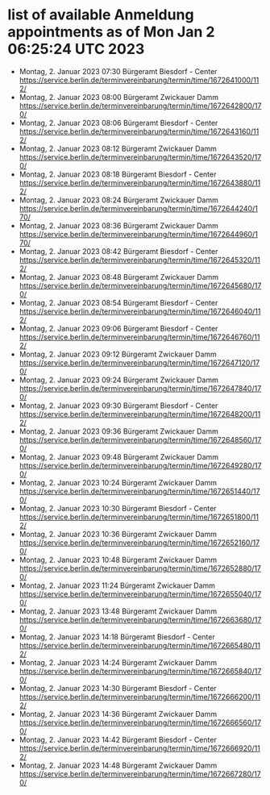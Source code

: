 # list of available Anmeldung appointments as of Mon Jan  2 06:25:24 UTC 2023
- Montag, 2. Januar 2023 07:30 Bürgeramt Biesdorf - Center https://service.berlin.de/terminvereinbarung/termin/time/1672641000/112/
- Montag, 2. Januar 2023 08:00 Bürgeramt Zwickauer Damm https://service.berlin.de/terminvereinbarung/termin/time/1672642800/170/
- Montag, 2. Januar 2023 08:06 Bürgeramt Biesdorf - Center https://service.berlin.de/terminvereinbarung/termin/time/1672643160/112/
- Montag, 2. Januar 2023 08:12 Bürgeramt Zwickauer Damm https://service.berlin.de/terminvereinbarung/termin/time/1672643520/170/
- Montag, 2. Januar 2023 08:18 Bürgeramt Biesdorf - Center https://service.berlin.de/terminvereinbarung/termin/time/1672643880/112/
- Montag, 2. Januar 2023 08:24 Bürgeramt Zwickauer Damm https://service.berlin.de/terminvereinbarung/termin/time/1672644240/170/
- Montag, 2. Januar 2023 08:36 Bürgeramt Zwickauer Damm https://service.berlin.de/terminvereinbarung/termin/time/1672644960/170/
- Montag, 2. Januar 2023 08:42 Bürgeramt Biesdorf - Center https://service.berlin.de/terminvereinbarung/termin/time/1672645320/112/
- Montag, 2. Januar 2023 08:48 Bürgeramt Zwickauer Damm https://service.berlin.de/terminvereinbarung/termin/time/1672645680/170/
- Montag, 2. Januar 2023 08:54 Bürgeramt Biesdorf - Center https://service.berlin.de/terminvereinbarung/termin/time/1672646040/112/
- Montag, 2. Januar 2023 09:06 Bürgeramt Biesdorf - Center https://service.berlin.de/terminvereinbarung/termin/time/1672646760/112/
- Montag, 2. Januar 2023 09:12 Bürgeramt Zwickauer Damm https://service.berlin.de/terminvereinbarung/termin/time/1672647120/170/
- Montag, 2. Januar 2023 09:24 Bürgeramt Zwickauer Damm https://service.berlin.de/terminvereinbarung/termin/time/1672647840/170/
- Montag, 2. Januar 2023 09:30 Bürgeramt Biesdorf - Center https://service.berlin.de/terminvereinbarung/termin/time/1672648200/112/
- Montag, 2. Januar 2023 09:36 Bürgeramt Zwickauer Damm https://service.berlin.de/terminvereinbarung/termin/time/1672648560/170/
- Montag, 2. Januar 2023 09:48 Bürgeramt Zwickauer Damm https://service.berlin.de/terminvereinbarung/termin/time/1672649280/170/
- Montag, 2. Januar 2023 10:24 Bürgeramt Zwickauer Damm https://service.berlin.de/terminvereinbarung/termin/time/1672651440/170/
- Montag, 2. Januar 2023 10:30 Bürgeramt Biesdorf - Center https://service.berlin.de/terminvereinbarung/termin/time/1672651800/112/
- Montag, 2. Januar 2023 10:36 Bürgeramt Zwickauer Damm https://service.berlin.de/terminvereinbarung/termin/time/1672652160/170/
- Montag, 2. Januar 2023 10:48 Bürgeramt Zwickauer Damm https://service.berlin.de/terminvereinbarung/termin/time/1672652880/170/
- Montag, 2. Januar 2023 11:24 Bürgeramt Zwickauer Damm https://service.berlin.de/terminvereinbarung/termin/time/1672655040/170/
- Montag, 2. Januar 2023 13:48 Bürgeramt Zwickauer Damm https://service.berlin.de/terminvereinbarung/termin/time/1672663680/170/
- Montag, 2. Januar 2023 14:18 Bürgeramt Biesdorf - Center https://service.berlin.de/terminvereinbarung/termin/time/1672665480/112/
- Montag, 2. Januar 2023 14:24 Bürgeramt Zwickauer Damm https://service.berlin.de/terminvereinbarung/termin/time/1672665840/170/
- Montag, 2. Januar 2023 14:30 Bürgeramt Biesdorf - Center https://service.berlin.de/terminvereinbarung/termin/time/1672666200/112/
- Montag, 2. Januar 2023 14:36 Bürgeramt Zwickauer Damm https://service.berlin.de/terminvereinbarung/termin/time/1672666560/170/
- Montag, 2. Januar 2023 14:42 Bürgeramt Biesdorf - Center https://service.berlin.de/terminvereinbarung/termin/time/1672666920/112/
- Montag, 2. Januar 2023 14:48 Bürgeramt Zwickauer Damm https://service.berlin.de/terminvereinbarung/termin/time/1672667280/170/
